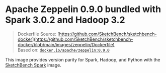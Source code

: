 # Apache Zeppelin 0.9.0 bundled with Spark 3.0.2 and Hadoop 3.2

> Dockerfile Source: [https://github.com/SketchBench/sketchbench-docker](https://github.com/SketchBench/sketchbench-docker/blob/main/images/zeppelin/Dockerfile)  
> Based on: [`docker.io/apache/zeppelin:0.9.0`](https://hub.docker.com/r/apache/zeppelin)

This image provides version parity for Spark, Hadoop, and Python with the
[SketchBench Spark](https://github.com/SketchBench/sketchbench-docker/blob/main/images/spark) image.
